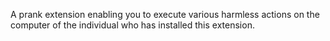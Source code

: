A prank extension enabling you to execute various harmless actions on the computer of the individual who has installed this extension.

